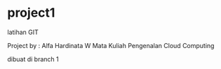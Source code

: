 # project1
latihan GIT

Project by : Alfa Hardinata W
Mata Kuliah Pengenalan Cloud Computing

dibuat di branch 1